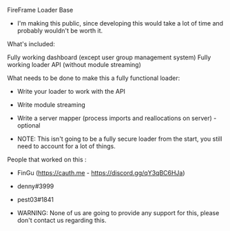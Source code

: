 FireFrame Loader Base 

- I'm making this public, since developing this would take a lot of time and probably wouldn't be worth it.

What's included:

Fully working dashboard (except user group management system)
Fully working loader API (without module streaming)

What needs to be done to make this a fully functional loader:

- Write your loader to work with the API
- Write module streaming
- Write a server mapper (process imports and reallocations on server) - optional

- NOTE: This isn't going to be a fully secure loader from the start, you still need to account for a lot of things.

People that worked on this :

- FinGu (https://cauth.me - https://discord.gg/qY3qBC6HJa)
- denny#3999
- pest03#1841


- WARNING: None of us are going to provide any support for this, please don't contact us regarding this.

